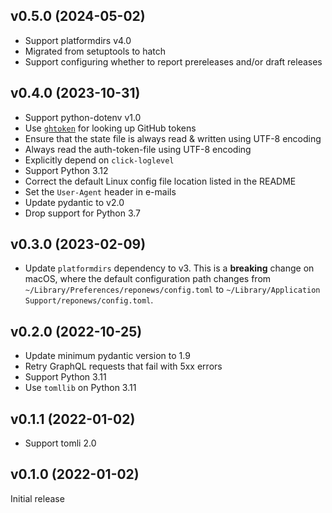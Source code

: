 v0.5.0 (2024-05-02)
-------------------
- Support platformdirs v4.0
- Migrated from setuptools to hatch
- Support configuring whether to report prereleases and/or draft releases

v0.4.0 (2023-10-31)
-------------------
- Support python-dotenv v1.0
- Use [`ghtoken`](https://github.com/jwodder/ghtoken) for looking up GitHub
  tokens
- Ensure that the state file is always read & written using UTF-8 encoding
- Always read the auth-token-file using UTF-8 encoding
- Explicitly depend on `click-loglevel`
- Support Python 3.12
- Correct the default Linux config file location listed in the README
- Set the `User-Agent` header in e-mails
- Update pydantic to v2.0
- Drop support for Python 3.7

v0.3.0 (2023-02-09)
-------------------
- Update `platformdirs` dependency to v3.  This is a **breaking** change on
  macOS, where the default configuration path changes from
  `~/Library/Preferences/reponews/config.toml` to `~/Library/Application
  Support/reponews/config.toml`.

v0.2.0 (2022-10-25)
-------------------
- Update minimum pydantic version to 1.9
- Retry GraphQL requests that fail with 5xx errors
- Support Python 3.11
- Use `tomllib` on Python 3.11

v0.1.1 (2022-01-02)
-------------------
- Support tomli 2.0

v0.1.0 (2022-01-02)
-------------------
Initial release
